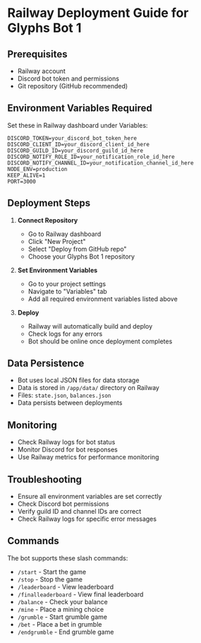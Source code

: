 # Railway Deployment Guide for Glyphs Bot 1

## Prerequisites
- Railway account
- Discord bot token and permissions
- Git repository (GitHub recommended)

## Environment Variables Required

Set these in Railway dashboard under Variables:

```
DISCORD_TOKEN=your_discord_bot_token_here
DISCORD_CLIENT_ID=your_discord_client_id_here
DISCORD_GUILD_ID=your_discord_guild_id_here
DISCORD_NOTIFY_ROLE_ID=your_notification_role_id_here
DISCORD_NOTIFY_CHANNEL_ID=your_notification_channel_id_here
NODE_ENV=production
KEEP_ALIVE=1
PORT=3000
```

## Deployment Steps

1. **Connect Repository**
   - Go to Railway dashboard
   - Click "New Project"
   - Select "Deploy from GitHub repo"
   - Choose your Glyphs Bot 1 repository

2. **Set Environment Variables**
   - Go to your project settings
   - Navigate to "Variables" tab
   - Add all required environment variables listed above

3. **Deploy**
   - Railway will automatically build and deploy
   - Check logs for any errors
   - Bot should be online once deployment completes

## Data Persistence

- Bot uses local JSON files for data storage
- Data is stored in `/app/data/` directory on Railway
- Files: `state.json`, `balances.json`
- Data persists between deployments

## Monitoring

- Check Railway logs for bot status
- Monitor Discord for bot responses
- Use Railway metrics for performance monitoring

## Troubleshooting

- Ensure all environment variables are set correctly
- Check Discord bot permissions
- Verify guild ID and channel IDs are correct
- Check Railway logs for specific error messages

## Commands

The bot supports these slash commands:
- `/start` - Start the game
- `/stop` - Stop the game
- `/leaderboard` - View leaderboard
- `/finalleaderboard` - View final leaderboard
- `/balance` - Check your balance
- `/mine` - Place a mining choice
- `/grumble` - Start grumble game
- `/bet` - Place a bet in grumble
- `/endgrumble` - End grumble game
